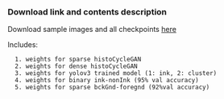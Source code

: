 ### Download link and contents description

Download sample images and all checkpoints [here](https://unioxfordnexus-my.sharepoint.com/:f:/r/personal/engs1903_ox_ac_uk/Documents/HISTOPATHOLOGY-PIPELINE-CHECKPOINTS?csf=1&e=kkyi3G)

Includes:

      1. weights for sparse histoCycleGAN
      2. weights for dense histoCycleGAN
      3. weights for yolov3 trained model (1: ink, 2: cluster)
      4. weights for binary ink-nonInk (95% val accuracy)
      5. weights for sparse bckGnd-foregnd (92%val accuracy)
